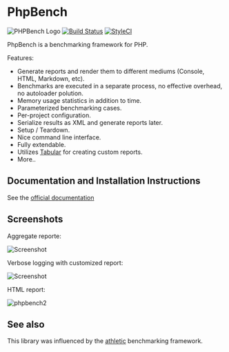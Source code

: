 PhpBench
========

![PHPBench Logo](https://avatars3.githubusercontent.com/u/12785153?v=3&s=100)
[![Build Status](https://travis-ci.org/phpbench/phpbench.svg?branch=master)](https://travis-ci.org/phpbench/phpbench)
[![StyleCI](https://styleci.io/repos/34982189/shield)](https://styleci.io/repos/34982189)

PhpBench is a benchmarking framework for PHP.

Features:

- Generate reports and render them to different mediums (Console, HTML,
  Markdown, etc).
- Benchmarks are executed in a separate process, no effective overhead,
  no autoloader polution.
- Memory usage statistics in addition to time.
- Parameterized benchmarking cases.
- Per-project configuration.
- Serialize results as XML and generate reports later.
- Setup / Teardown.
- Nice command line interface.
- Fully extendable.
- Utilizes [Tabular](https://github.com/phpbench/Tabular) for creating custom
  reports.
- More..

Documentation and Installation Instructions
-------------------------------------------

See the [official documentation](http://phpbench.readthedocs.org)

Screenshots
-----------

Aggregate reporte:

![Screenshot](https://cloud.githubusercontent.com/assets/530801/10666674/68546546-78d3-11e5-98be-14ebda9eefa3.png)

Verbose logging with customized report:

![Screenshot](https://cloud.githubusercontent.com/assets/530801/10666797/1c55583e-78d4-11e5-844d-a9acbeb4ae6d.png)

HTML report:

![phpbench2](https://cloud.githubusercontent.com/assets/530801/10666918/bb61e438-78d4-11e5-8add-454c51261aa8.png)

See also
--------

This library was influenced by the
[athletic](https://github.com/polyfractal/athletic) benchmarking framework.
